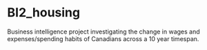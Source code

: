 # BI2_housing
Business intelligence project investigating the change in wages and expenses/spending habits of Canadians across a 10 year timespan.
